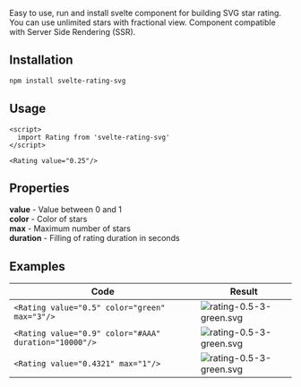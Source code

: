 Easy to use, run and install svelte component for building SVG star rating. You can use unlimited stars with fractional view. Component compatible with Server Side Rendering (SSR).


## Installation
```bash
npm install svelte-rating-svg
```

## Usage

```svelte
<script>
  import Rating from 'svelte-rating-svg'
</script>

<Rating value="0.25"/>
```

## Properties

**value** - Value between 0 and 1</br>
**color** - Color of stars</br>
**max**  - Maximum number of stars</br>
**duration** - Filling of rating duration in seconds

## Examples

| Code | Result |
| --- | --- |
| `<Rating value="0.5" color="green" max="3"/>` | ![rating-0.5-3-green.svg](https://svelte-rating-svg.vercel.app/rating-0.5-3-green.svg) |
| `<Rating value="0.9" color="#AAA" duration="10000"/>` | ![rating-0.5-3-green.svg](https://svelte-rating-svg.vercel.app/rating-0.9-5-%23AAA.svg) |
| `<Rating value="0.4321" max="1"/>` | ![rating-0.5-3-green.svg](https://svelte-rating-svg.vercel.app/rating-0.4321-1-red.svg) |
